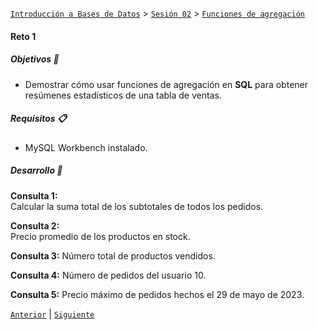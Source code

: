 [`Introducción a Bases de Datos`](../../../README.md) > [`Sesión 02`](../../README.md) > [`Funciones de agregación`](../README.md)

#### Reto 1

##### Objetivos 🎯

- Demostrar cómo usar funciones de agregación en **SQL** para obtener resúmenes estadísticos de una tabla de ventas.

##### Requisitos 📋

- MySQL Workbench instalado.

##### Desarrollo 🚀

**Consulta 1:**   
Calcular la suma total de los subtotales de todos los pedidos.

**Consulta 2:**   
Precio promedio de los productos en stock.

**Consulta 3:**
Número total de productos vendidos.

**Consulta 4:**
Número de pedidos del usuario 10.

**Consulta 5:**
Precio máximo de pedidos hechos el 29 de mayo de 2023. 


[`Anterior`](../ejemplo01/README.md) | [`Siguiente`](../../tema02/README.md)
